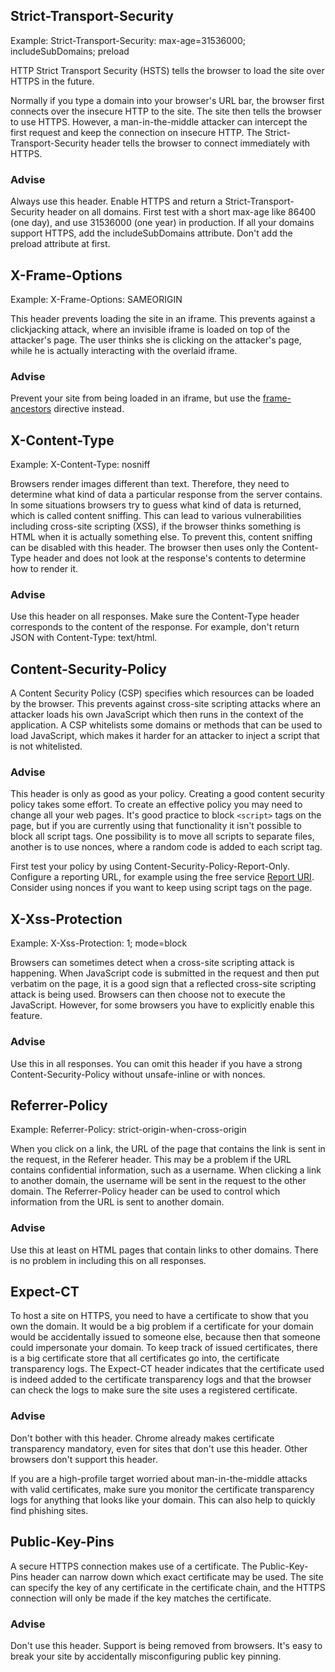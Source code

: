 
## Strict-Transport-Security

Example: Strict-Transport-Security: max-age=31536000; includeSubDomains; preload

HTTP Strict Transport Security (HSTS) tells the browser to load the site over HTTPS in the future. 

Normally if you type a domain into your browser's URL bar, the browser first connects over the insecure HTTP to the site. The site then tells the browser to use HTTPS. However, a man-in-the-middle attacker can intercept the first request and keep the connection on insecure HTTP. The Strict-Transport-Security header tells the browser to connect immediately with HTTPS.

### Advise

Always use this header. Enable HTTPS and return a Strict-Transport-Security header on all domains. First test with a short max-age like 86400 (one day), and use 31536000 (one year) in production. If all your domains support HTTPS, add the includeSubDomains attribute. Don't add the preload attribute at first.

## X-Frame-Options

Example: X-Frame-Options: SAMEORIGIN

This header prevents loading the site in an iframe. This prevents against a clickjacking attack, where an invisible iframe is loaded on top of the attacker's page. The user thinks she is clicking on the attacker's page, while he is actually interacting with the overlaid iframe.

### Advise

Prevent your site from being loaded in an iframe, but use the [frame-ancestors](https://developer.mozilla.org/en-US/docs/Web/HTTP/Headers/Content-Security-Policy/frame-ancestors) directive instead.

## X-Content-Type

Example: X-Content-Type: nosniff

Browsers render images different than text. Therefore, they need to determine what kind of data a particular response from the server contains. In some situations browsers try to guess what kind of data is returned, which is called content sniffing. This can lead to various vulnerabilities including cross-site scripting (XSS), if the browser thinks something is HTML when it is actually something else. To prevent this, content sniffing can be disabled with this header. The browser then uses only the Content-Type header and does not look at the response's contents to determine how to render it.

### Advise

Use this header on all responses. Make sure the Content-Type header corresponds to the content of the response. For example, don't return JSON with Content-Type: text/html.

## Content-Security-Policy

A Content Security Policy (CSP) specifies which resources can be loaded by the browser. This prevents against cross-site scripting attacks where an attacker loads his own JavaScript which then runs in the context of the application. A CSP whitelists some domains or methods that can be used to load JavaScript, which makes it harder for an attacker to inject a script that is not whitelisted.

### Advise

This header is only as good as your policy. Creating a good content security policy takes some effort. To create an effective policy you may need to change all your web pages. It's good practice to block `<script>` tags on the page, but if you are currently using that functionality it isn't possible to block all script tags. One possibility is to move all scripts to separate files, another is to use nonces, where a random code is added to each script tag.

First test your policy by using Content-Security-Policy-Report-Only. Configure a reporting URL, for example using the free service [Report URI](https://report-uri.com/). Consider using nonces if you want to keep using script tags on the page.

## X-Xss-Protection

Example: X-Xss-Protection: 1; mode=block

Browsers can sometimes detect when a cross-site scripting attack is happening. When JavaScript code is submitted in the request and then put verbatim on the page, it is a good sign that a reflected cross-site scripting attack is being used. Browsers can then choose not to execute the JavaScript. However, for some browsers you have to explicitly enable this feature.

### Advise

Use this in all responses. You can omit this header if you have a strong Content-Security-Policy without unsafe-inline or with nonces.

## Referrer-Policy

Example: Referrer-Policy: strict-origin-when-cross-origin

When you click on a link, the URL of the page that contains the link is sent in the request, in the Referer header. This may be a problem if the URL contains confidential information, such as a username. When clicking a link to another domain, the username will be sent in the request to the other domain. The Referrer-Policy header can be used to control which information from the URL is sent to another domain.

### Advise

Use this at least on HTML pages that contain links to other domains. There is no problem in including this on all responses.

## Expect-CT

To host a site on HTTPS, you need to have a certificate to show that you own the domain. It would be a big problem if a certificate for your domain would be accidentally issued to someone else, because then that someone could impersonate your domain. To keep track of issued certificates, there is a big certificate store that all certificates go into, the certificate transparency logs. The Expect-CT header indicates that the certificate used is indeed added to the certificate transparency logs and that the browser can check the logs to make sure the site uses a registered certificate.

### Advise

Don't bother with this header. Chrome already makes certificate transparency mandatory, even for sites that don't use this header. Other browsers don't support this header.

If you are a high-profile target worried about man-in-the-middle attacks with valid certificates, make sure you monitor the certificate transparency logs for anything that looks like your domain. This can also help to quickly find phishing sites.

## Public-Key-Pins

A secure HTTPS connection makes use of a certificate. The Public-Key-Pins header can narrow down which exact certificate may be used. The site can specify the key of any certificate in the certificate chain, and the HTTPS connection will only be made if the key matches the certificate.

### Advise

Don't use this header. Support is being removed from browsers. It's easy to break your site by accidentally misconfiguring public key pinning.

